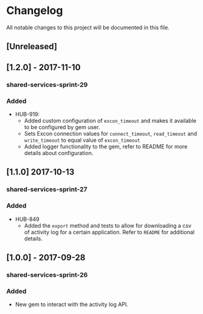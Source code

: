 # Changelog
All notable changes to this project will be documented in this file.

## [Unreleased]

## [1.2.0] - 2017-11-10
### shared-services-sprint-29
### Added
  - HUB-919:
    - Added custom configuration of `excon_timeout` and makes it available to be configured by gem user.
    - Sets Excon connection values for `connect_timeout`, `read_timeout` and `write_timeout` to equal value of `excon_timeout`
    - Added logger functionality to the gem, refer to README for more details about configuration.


## [1.1.0] 2017-10-13
### shared-services-sprint-27
### Added
  - HUB-849
    - Added the `export` method and tests to allow for downloading a csv of activity log for a certain application.  Refer to `README` for additional details.

## [1.0.0] - 2017-09-28
### shared-services-sprint-26
### Added
- New gem to interact with the activity log API.
